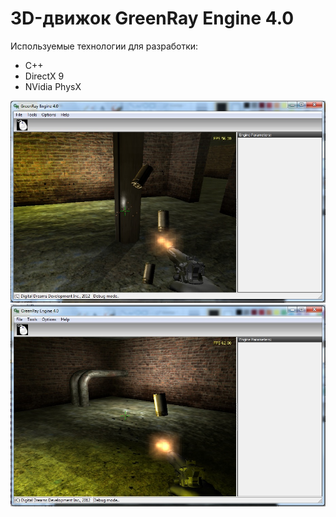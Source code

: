 # 3D-движок GreenRay Engine 4.0

Используемые технологии для разработки:

* C++
* DirectX 9
* NVidia PhysX

![GreenRay4-bullet-fire](https://github.com/Verg82/GreenRay-Engine-4/blob/main/preview1.jpg?raw=true)
![GreenRay4-bullet-time](https://github.com/Verg82/GreenRay-Engine-4/blob/main/preview2.jpg?raw=true)